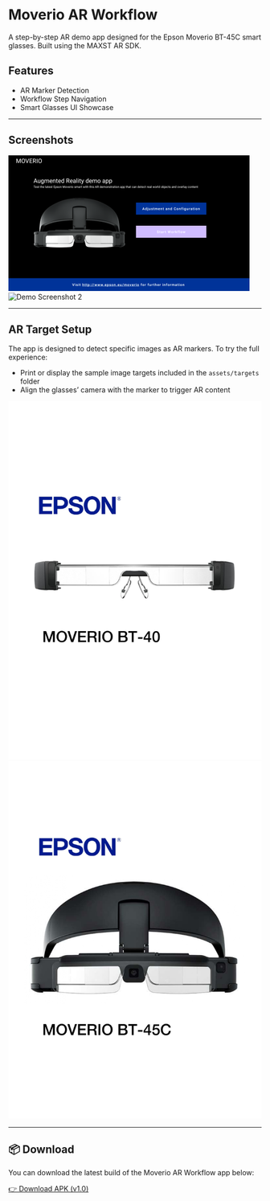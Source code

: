 # Moverio AR Workflow

A step-by-step AR demo app designed for the Epson Moverio BT-45C smart glasses. Built using the MAXST AR SDK.

## Features

- AR Marker Detection
- Workflow Step Navigation
- Smart Glasses UI Showcase

---

## Screenshots

![Demo Screenshot 1](images/home_small.png)
![Demo Screenshot 2](images/demo2.png)

---

## AR Target Setup

The app is designed to detect specific images as AR markers. To try the full experience:

- Print or display the sample image targets included in the `assets/targets` folder
- Align the glasses’ camera with the marker to trigger AR content

![BT-40 AR Image Target](images/bt40_image_tracker.jpg)
![BT-45C AR Image Target](images/bt45c_image_tracker.jpg)

---

## 📦 Download

You can download the latest build of the Moverio AR Workflow app below:

[👉 Download APK (v1.0)](https://drive.google.com/file/d/1Zi_XPIVU_ZX56I-iCgiZRqn7E81mnKfb)
